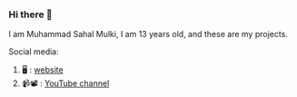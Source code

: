 ### Hi there 👋

I am Muhammad Sahal Mulki, I am 13 years old, and these are my projects. 

Social media:

1.  🖥️ : [website](https://sahal-mulki.github.io/)
2.  📹📽️ : [YouTube channel](https://www.youtube.com/channel/UCwFMog-Usm88lt52g6jhX5Q)

